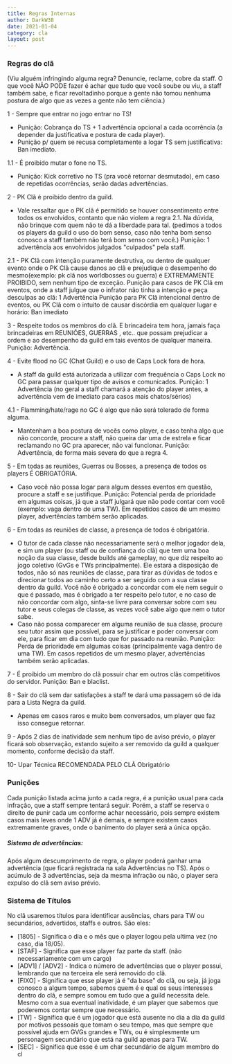 ```yaml
---
title: Regras Internas
author: DarkW3B
date: 2021-01-04
category: cla
layout: post
---
```

### Regras do clã

(Viu alguém infringindo alguma regra? Denuncie, reclame, cobre da staff. O que você NÃO PODE fazer é achar que tudo que você soube ou viu, a staff também sabe, e ficar revoltadinho porque a gente não tomou nenhuma postura de algo que as vezes a gente não tem ciência.)

1 - Sempre que entrar no jogo entrar no TS!
- Punição: Cobrança do TS + 1 advertência opcional a cada ocorrência (a depender da justificativa e postura de cada player).
- Punição p/ quem se recusa completamente a logar TS sem justificativa: Ban imediato.

1.1 - É proibído mutar o fone no TS.
- Punição: Kick corretivo no TS (pra você retornar desmutado), em caso de repetidas ocorrências, serão dadas advertências.

2 - PK Clã é proibído dentro da guild.
- Vale ressaltar que o PK clã é permitido se houver consentimento entre todos os envolvidos, contanto que não violem a regra 2.1. Na dúvida, não brinque com quem não te dá a liberdade para tal. (pedimos a todos os players da guild o uso do bom senso, caso não tenha bom senso conosco a staff também não terá bom senso com você.)
Punição: 1 advertência aos envolvidos julgados "culpados" pela staff.

2.1 - PK Clã com intenção puramente destrutiva, ou dentro de qualquer evento onde o PK Clã cause danos ao clã e prejudique o desempenho do mesmo(exemplo: pk clã nos worldbosses ou guerra) é EXTREMAMENTE PROIBIDO, sem nenhum tipo de exceção.
Punição para casos de PK Clã em eventos, onde a staff julgue que o infrator não tinha a intenção e peça desculpas ao clã: 1 Advertência
Punição para PK Clã intencional dentro de eventos, ou PK Clã com o intuito de causar discórdia em qualquer lugar e horário: Ban imediato

3 - Respeite todos os membros do clã. E brincadeira tem hora, jamais faça brincadeiras em REUNIÕES, GUERRAS , etc.. que possam prejudicar a ordem e ao desempenho da guild em tais eventos de qualquer maneira.
Punição: Advertência.

4 - Evite flood no GC (Chat Guild) e o uso de Caps Lock fora de hora.
- A staff da guild está autorizada a utilizar com frequência o Caps Lock no GC para passar qualquer tipo de avisos e comunicados.
Punição: 1 Advertência (no geral a staff chamará a atenção do player antes, a advertência vem de imediato para casos mais chatos/sérios)

4.1 - Flamming/hate/rage no GC é algo que não será tolerado de forma alguma.
- Mantenham a boa postura de vocês como player, e caso tenha algo que não concorde, procure a staff, não queira dar uma de estrela e ficar reclamando no GC pra aparecer, não vai funcionar.
Punição: Advertência, de forma mais severa do que a regra 4.

5 - Em todas as reuniões, Guerras ou Bosses, a presença de todos os players É OBRIGATÓRIA.
- Caso você não possa logar para algum desses eventos em questão, procure a staff e se justifique.
Punição: Potencial perda de prioridade em algumas coisas, já que a staff julgará que não pode contar com você (exemplo: vaga dentro de uma TW). Em repetidos casos de um mesmo player, advertências também serão aplicadas.

6 - Em todas as reuniões de classe, a presença de todos é obrigatória.
- O tutor de cada classe não necessariamente será o melhor jogador dela, e sim um player (ou staff ou de confiança do clã) que tem uma boa noção da sua classe, desde builds até gameplay, no que diz respeito ao jogo coletivo (GvGs e TWs principalmente). Ele estará a disposição de todos, não só nas reuniões de classe, para tirar as dúvidas de todos e direcionar todos ao caminho certo a ser seguido com a sua classe dentro da guild. Você não é obrigado a concordar com ele nem seguir o que é passado, mas é obrigado a ter respeito pelo tutor, e no caso de não concordar com algo, sinta-se livre para conversar sobre com seu tutor e seus colegas de classe, as vezes você sabe algo que nem o tutor sabe.
- Caso não possa comparecer em alguma reunião de sua classe, procure seu tutor assim que possível, para se justificar e poder conversar com ele, para ficar em dia com tudo que for passado na reunião.
Punição: Perda de prioridade em algumas coisas (principalmente vaga dentro de uma TW). Em casos repetidos de um mesmo player, advertências também serão aplicadas.

7 - É proibido um membro do clã possuir char em outros clãs competitivos do servidor.
Punição: Ban e blaclist.

8 - Sair do clã sem dar satisfações a staff te dará uma passagem só de ida para a Lista Negra da guild.
- Apenas em casos raros e muito bem conversados, um player que faz isso consegue retornar.

9 - Após 2 dias de inatividade sem nenhum tipo de aviso prévio, o player ficará sob observação, estando sujeito a ser removido da guild a qualquer momento, conforme decisão da staff.

10- Upar Técnica RECOMENDADA PELO CLÃ Obrigatório

### Punições
Cada punição listada acima junto a cada regra, é a punição usual para cada infração, que a staff sempre tentará seguir. Porém, a staff se reserva o direito de punir cada um conforme achar necessário, pois sempre existem casos mais leves onde 1 ADV já é demais, e sempre existem casos extremamente graves, onde o banimento do player será a única opção.

##### Sistema de advertências:
Após algum descumprimento de regra, o player poderá ganhar uma advertência (que ficará registrada na sala Advertências no TS). Após o acúmulo de 3 advertências, seja da mesma infração ou não, o player sera expulso do clã sem aviso prévio.

### Sistema de Títulos
No clã usaremos títulos para identificar ausências, chars para TW ou secundários, advertidos, staffs e outros.
São eles:
- [1805] - Significa o dia e o mês que o player logou pela ultima vez (no caso, dia 18/05).
- [STAF] - Significa que esse player faz parte da staff. (não necessariamente com um cargo)
- [ADV1] / [ADV2] - Indica o número de advertências que o player possui, lembrando que na terceira ele será removido do clã.
- [FIXO] - Significa que esse player já é "da base" do clã, ou seja, já joga conosco a algum tempo, sabemos quem é e qual os seus interesses dentro do clã, e sempre somou em tudo que a guild necessita dele. Mesmo com a sua eventual inatividade, é um player que sabemos que poderemos contar sempre que necessário.
- [TW] - Significa que é um jogador que está ausente no dia a dia da guild por motivos pessoais que tomam o seu tempo, mas que sempre que possível ajuda em GVGs grandes e TWs, ou é simplesmente um personagem secundário que está na guild apenas para TW.
- [SEC] - Significa que esse é um char secundário de algum membro do cl